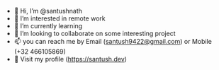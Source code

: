 - 👋 Hi, I’m @santushnath
- 👀 I’m interested in remote work 
- 🌱 I’m currently learning 
- 💞️ I’m looking to collaborate on some interesting project
- 📫 you can reach me by Email (santush9422@gmail.com) or Mobile (+32 466105869)
- 🔗 Visit my profile (https://santush.dev)

<!---
santushnath/santushnath is a ✨ special ✨ repository because its `README.md` (this file) appears on your GitHub profile.
You can click the Preview link to take a look at your changes.
--->
